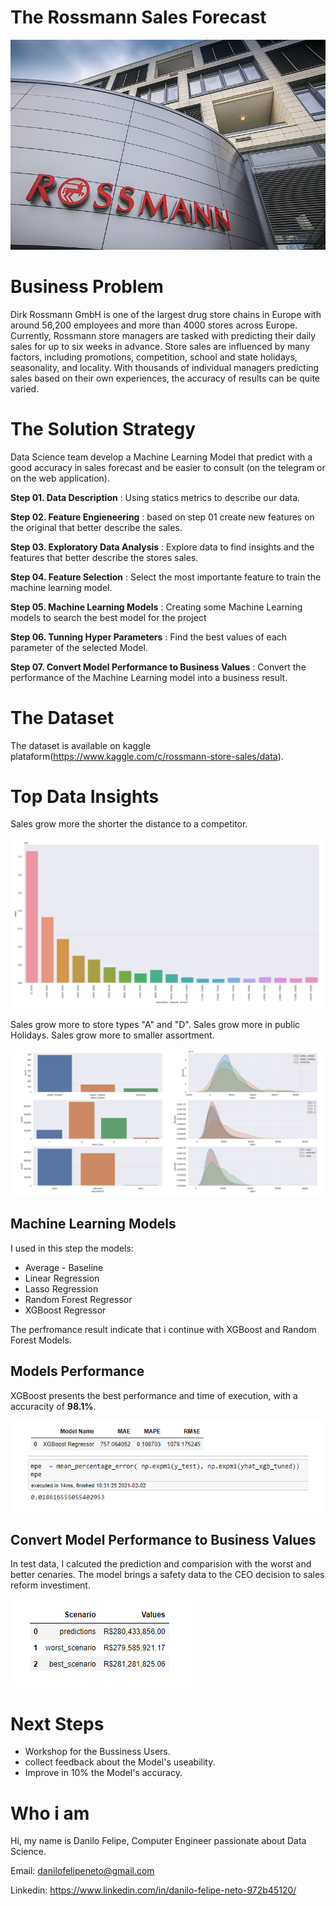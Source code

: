 # The Rossmann Sales Forecast

![Sales Forescast](img/800px-Dirk_Rossmann_GmbH.jpg)

# Business Problem

Dirk Rossmann GmbH is one of the largest drug store chains in Europe with around 56,200 employees and more than 4000 stores across Europe. Currently, Rossmann store managers are tasked with predicting their daily sales for up to six weeks in advance. Store sales are influenced by many factors, including promotions, competition, school and state holidays, seasonality, and locality. With thousands of individual managers predicting sales based on their own experiences, the accuracy of results can be quite varied.

# The Solution Strategy

Data Science team develop a Machine Learning Model that predict with a good accuracy in sales forecast and be easier to consult (on the telegram or on the web application).

**Step 01. Data Description** : Using statics metrics to describe our data.

**Step 02. Feature Engieneering** : based on step 01 create new features on the original that better describe the sales.

**Step 03. Exploratory Data Analysis** : Explore data to find insights and the features that better describe the stores sales.

**Step 04. Feature Selection** : Select the most importante feature to train the machine learning model.

**Step 05. Machine Learning Models** : Creating some Machine Learning models to search the best model for the project

**Step 06. Tunning Hyper Parameters** : Find the best values of each parameter of the selected Model.

**Step 07. Convert Model Performance to Business Values** : Convert the performance of the Machine Learning model into a business result.


# The Dataset

The dataset is available on kaggle plataform(https://www.kaggle.com/c/rossmann-store-sales/data).


# Top Data Insights 


Sales grow more the shorter the distance to a competitor. 

![salesByCompetitionDistance](img/sales_by_competition_distance.PNG)

Sales grow more to store types "A" and "D". 
Sales grow more in public Holidays.
Sales grow more to smaller assortment.

![sales](img/sales_by_store_type_hollidays.png)


## Machine Learning Models

I used in this step the models:
* Average - Baseline
* Linear Regression
* Lasso Regression
* Random Forest Regressor
* XGBoost Regressor

The perfromance result indicate that i continue with XGBoost and Random Forest Models.


## Models Performance

XGBoost presents the best performance and time of execution, with a accuracity of **98.1%**.

![xgboostFinalPerformance](img/xgboostFinalPerformance.PNG)


## Convert Model Performance to Business Values

In test data, I calcuted the prediction and comparision with the worst and better cenaries. The model brings a safety data to the CEO decision to sales reform investiment.

![businessPerformance](img/businessPerformance.PNG)

# Next Steps
* Workshop for the Bussiness Users.
* collect feedback about the Model's useability.
* Improve in 10% the Model's accuracy.


# Who i am

Hi, my name is Danilo Felipe, Computer Engineer passionate about Data Science.

Email: danilofelipeneto@gmail.com

Linkedin: https://www.linkedin.com/in/danilo-felipe-neto-972b45120/
